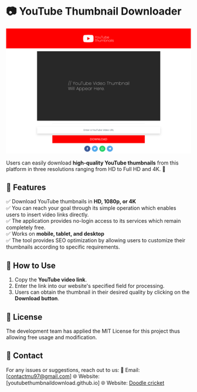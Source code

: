 # 📷 YouTube Thumbnail Downloader
<p align="center"><img src="images/demo.png"></p>

Users can easily download **high-quality YouTube thumbnails** from this platform in three resolutions ranging from HD to Full HD and 4K. 🚀  

## 🌟 Features  
✅ Download YouTube thumbnails in **HD, 1080p, or 4K**  
✅ You can reach your goal through its simple operation which enables users to insert video links directly.  
✅ The application provides no-login access to its services which remain completely free.  
✅ Works on **mobile, tablet, and desktop**  
✅ The tool provides SEO optimization by allowing users to customize their thumbnails according to specific requirements.  

## 🚀 How to Use  
1. Copy the **YouTube video link**.  
2. Enter the link into our website's specified field for processing.  
3. Users can obtain the thumbnail in their desired quality by clicking on the **Download button**.

## 📜 License
The development team has applied the MIT License for this project thus allowing free usage and modification.

## 📩 Contact
For any issues or suggestions, reach out to us:
📧 Email: [contactmu97@gmail.com]
🌐 Website: [youtubethumbnaildownload.github.io]
🌐 Website: [Doodle cricket](https://doodlecricket.org/)
